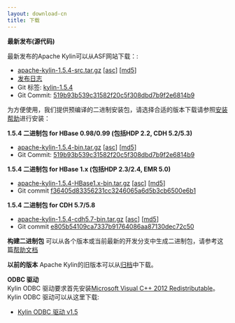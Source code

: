 ```yaml
---
layout: download-cn
title: 下载
---
```


__最新发布(源代码)__

最新发布的Apache Kylin可以从ASF网站下载：:

* [apache-kylin-1.5.4-src.tar.gz](http://www.apache.org/dyn/closer.cgi/kylin/apache-kylin-1.5.4/apache-kylin-1.5.4-src.tar.gz) \[[asc](https://dist.apache.org/repos/dist/release/kylin/apache-kylin-1.5.4/apache-kylin-1.5.4-src.tar.gz.asc)\] \[[md5](https://dist.apache.org/repos/dist/release/kylin/apache-kylin-1.5.4/apache-kylin-1.5.4-src.tar.gz.md5)\]
* [发布日志](http://kylin.apache.org/docs15/release_notes.html)
* Git 标签: [kylin-1.5.4](https://github.com/apache/kylin/tree/kylin-1.5.4)
* Git Commit: [519b93b539c31582f20c5f308dbd7b9f2e6814b9](https://github.com/apache/kylin/commit/519b93b539c31582f20c5f308dbd7b9f2e6814b9)


为方便使用，我们提供预编译的二进制安装包，请选择合适的版本下载请参照[安装帮助](http://kylin.apache.org/docs15/install)进行安装：

__1.5.4 二进制包 for HBase 0.98/0.99 (包括HDP 2.2, CDH 5.2/5.3)__

* [apache-kylin-1.5.4-bin.tar.gz](http://www.apache.org/dyn/closer.cgi/kylin/apache-kylin-1.5.4/apache-kylin-1.5.4-bin.tar.gz) \[[asc](https://dist.apache.org/repos/dist/release/kylin/apache-kylin-1.5.4/apache-kylin-1.5.4-bin.tar.gz.asc)\] \[[md5](https://dist.apache.org/repos/dist/release/kylin/apache-kylin-1.5.4/apache-kylin-1.5.4-bin.tar.gz.md5)\]
* Git Commit: [519b93b539c31582f20c5f308dbd7b9f2e6814b9](https://github.com/apache/kylin/commit/519b93b539c31582f20c5f308dbd7b9f2e6814b9)

__1.5.4 二进制包 for HBase 1.x (包括HDP 2.3/2.4, EMR 5.0)__

* [apache-kylin-1.5.4-HBase1.x-bin.tar.gz](http://www.apache.org/dyn/closer.cgi/kylin/apache-kylin-1.5.4/apache-kylin-1.5.4-HBase1.x-bin.tar.gz) \[[asc](https://dist.apache.org/repos/dist/release/kylin/apache-kylin-1.5.4/apache-kylin-1.5.4-HBase1.x-bin.tar.gz.asc)\] \[[md5](https://dist.apache.org/repos/dist/release/kylin/apache-kylin-1.5.4/apache-kylin-1.5.4-HBase1.x-bin.tar.gz.md5)\]
* Git commit [f36405d83356231cc3246065a6d5b3cb6500e6b1](https://github.com/apache/kylin/commit/f36405d83356231cc3246065a6d5b3cb6500e6b1)

__1.5.4 二进制包 for CDH 5.7/5.8__

* [apache-kylin-1.5.4-cdh5.7-bin.tar.gz](http://www.apache.org/dyn/closer.cgi/kylin/apache-kylin-1.5.4/apache-kylin-1.5.4-cdh5.7-bin.tar.gz) \[[asc](https://dist.apache.org/repos/dist/release/kylin/apache-kylin-1.5.4/apache-kylin-1.5.4-cdh5.7-bin.tar.gz.asc)\] \[[md5](https://dist.apache.org/repos/dist/release/kylin/apache-kylin-1.5.4/apache-kylin-1.5.4-cdh5.7-bin.tar.gz.md5)\]
* Git commit [e805b54109ca7337b91764086aa87130dec72c50](https://github.com/apache/kylin/commit/e805b54109ca7337b91764086aa87130dec72c50)

__构建二进制包__
可以从各个版本或当前最新的开发分支中生成二进制包，请参考这篇[帮助文档](https://kylin.apache.org/development/howto_package.html)

__以前的版本__
Apache Kylin的旧版本可以从[归档](https://archive.apache.org/dist/kylin/)中下载。

__ODBC 驱动__  
Kylin ODBC 驱动要求首先安装[Microsoft Visual C++ 2012 Redistributable]()。 
Kylin ODBC 驱动可以从这里下载:

* [Kylin ODBC 驱动 v1.5](http://kylin.apache.org/download/KylinODBCDriver-1.5.zip) 
